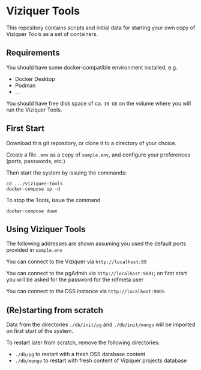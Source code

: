 # Viziquer Tools

This repository contains scripts and initial data for starting your own copy of Viziquer Tools as a set of containers.

## Requirements

You should have some docker-compatible environment installed, e.g.

- Docker Desktop
- Podman
- ...

You should have free disk space of ca. `10 GB` on the volume where you will run the Viziquer Tools.

## First Start

Download this git repository, or clone it to a directory of your choice.

Create a file `.env` as a copy of `sample.env`, and configure your preferences (ports, passwords, etc.)

Then start the system by issuing the commands:

```
cd .../viziquer-tools
docker-compose up -d
```

To stop the Tools, issue the command

```
docker-compose down
```

## Using Viziquer Tools

The following addresses are shown assuming you used the default ports provided in `sample.env`

You can connect to the Viziquer via `http://localhost:80`

You can connect to the pgAdmin via `http://localhost:9001`; on first start you will be asked for the password for the rdfmeta user

You can connect to the DSS instance via `http://localhost:9005`

## (Re)starting from scratch

Data from the directories `./db/init/pg` and `./db/init/mongo` will be imported on first start of the system.

To restart later from scratch, remove the following directories:

- `./db/pg` to restart with a fresh DSS database content
- `./db/mongo` to restart with fresh content of Viziquer projects database

